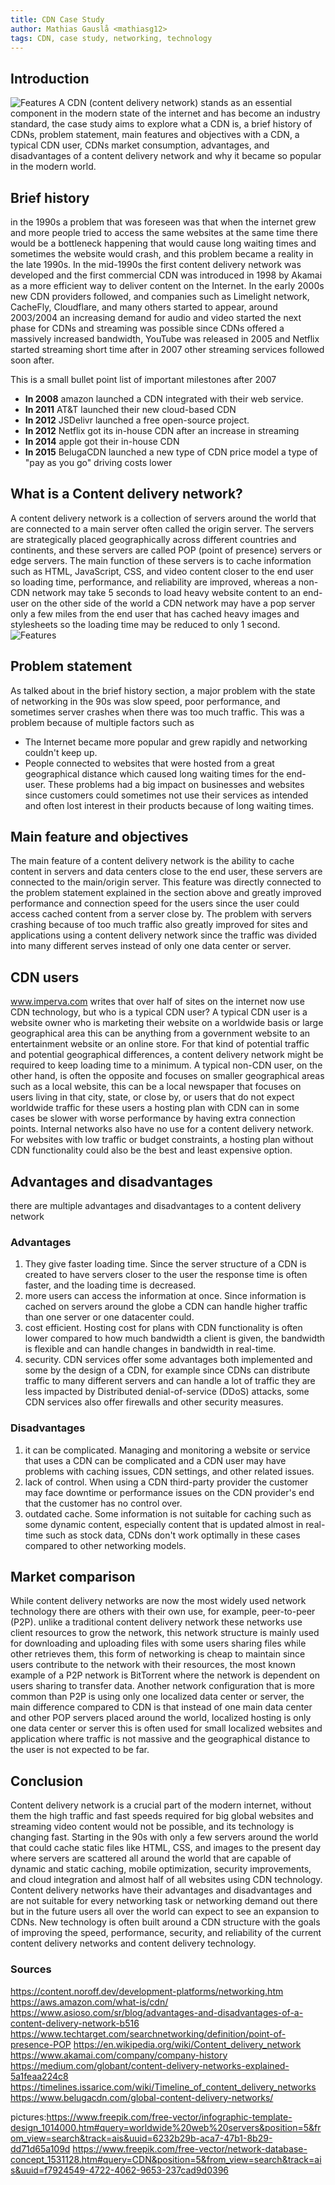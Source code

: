 ```yaml
---
title: CDN Case Study
author: Mathias Gauslå <mathiasg12>
tags: CDN, case study, networking, technology
---
```


## Introduction

![Features](~/assets/CDN/4084.jpg)
A CDN (content delivery network) stands as an essential component in the modern state of the internet and has become an industry standard, the case study aims to explore what a CDN is, a brief history of CDNs, problem statement, main features and objectives with a CDN, a typical CDN user, CDNs market consumption, advantages, and disadvantages of a content delivery network and why it became so popular in the modern world.

## Brief history

in the 1990s a problem that was foreseen was that when the internet grew and more people tried to access the same websites at the same time there would be a bottleneck happening that would cause long waiting times and sometimes the website would crash, and this problem became a reality in the late 1990s. In the mid-1990s the first content delivery network was developed and the first commercial CDN was introduced in 1998 by Akamai as a more efficient way to deliver content on the Internet. In the early 2000s new CDN providers followed, and companies such as Limelight network, CacheFly, Cloudflare, and many others started to appear, around 2003/2004 an increasing demand for audio and video started the next phase for CDNs and streaming was possible since CDNs offered a massively increased bandwidth, YouTube was released in 2005 and Netflix started streaming short time after in 2007 other streaming services followed soon after.

This is a small bullet point list of important milestones after 2007

- **In 2008** amazon launched a CDN integrated with their web service.
- **In 2011** AT&T launched their new cloud-based CDN
- **In 2012** JSDelivr launched a free open-source project.
- **In 2012** Netflix got its in-house CDN after an increase in streaming
- **In 2014** apple got their in-house CDN
- **In 2015** BelugaCDN launched a new type of CDN price model a type of "pay as you go" driving costs lower

## What is a Content delivery network?

A content delivery network is a collection of servers around the world that are connected to a main server often called the origin server. The servers are strategically placed geographically across different countries and continents, and these servers are called POP (point of presence) servers or edge servers. The main function of these servers is to cache information such as HTML, JavaScript, CSS, and video content closer to the end user so loading time, performance, and reliability are improved, whereas a non-CDN network may take 5 seconds to load heavy website content to an end-user on the other side of the world a CDN network may have a pop server only a few miles from the end user that has cached heavy images and stylesheets so the loading time may be reduced to only 1 second.
![Features](~/assets/CDN/OJ8XXP0.jpg)

## Problem statement

As talked about in the brief history section, a major problem with the state of networking in the 90s was slow speed, poor performance, and sometimes server crashes when there was too much traffic. This was a problem because of multiple factors such as

- The Internet became more popular and grew rapidly and networking couldn't keep up.
- People connected to websites that were hosted from a great geographical distance which caused long waiting times for the end-user.
  These problems had a big impact on businesses and websites since customers could sometimes not use their services as intended and often lost interest in their products because of long waiting times.

## Main feature and objectives

The main feature of a content delivery network is the ability to cache content in servers and data centers close to the end user, these servers are connected to the main/origin server. This feature was directly connected to the problem statement explained in the section above and greatly improved performance and connection speed for the users since the user could access cached content from a server close by. The problem with servers crashing because of too much traffic also greatly improved for sites and applications using a content delivery network since the traffic was divided into many different serves instead of only one data center or server.

## CDN users

www.imperva.com writes that over half of sites on the internet now use CDN technology, but who is a typical CDN user? A typical CDN user is a website owner who is marketing their website on a worldwide basis or large geographical area this can be anything from a government website to an entertainment website or an online store. For that kind of potential traffic and potential geographical differences, a content delivery network might be required to keep loading time to a minimum. A typical non-CDN user, on the other hand, is often the opposite and focuses on smaller geographical areas such as a local website, this can be a local newspaper that focuses on users living in that city, state, or close by, or users that do not expect worldwide traffic for these users a hosting plan with CDN can in some cases be slower with worse performance by having extra connection points. Internal networks also have no use for a content delivery network. For websites with low traffic or budget constraints, a hosting plan without CDN functionality could also be the best and least expensive option.

## Advantages and disadvantages

there are multiple advantages and disadvantages to a content delivery network

### Advantages

1. They give faster loading time. Since the server structure of a CDN is created to have servers closer to the user the response time is often faster, and the loading time is decreased.
2. more users can access the information at once. Since information is cached on servers around the globe a CDN can handle higher traffic than one server or one datacenter could.
3. cost efficient. Hosting cost for plans with CDN functionality is often lower compared to how much bandwidth a client is given, the bandwidth is flexible and can handle changes in bandwidth in real-time.
4. security. CDN services offer some advantages both implemented and some by the design of a CDN, for example since CDNs can distribute traffic to many different servers and can handle a lot of traffic they are less impacted by Distributed denial-of-service (DDoS) attacks, some CDN services also offer firewalls and other security measures.

### Disadvantages

1. it can be complicated. Managing and monitoring a website or service that uses a CDN can be complicated and a CDN user may have problems with caching issues, CDN settings, and other related issues.
2. lack of control. When using a CDN third-party provider the customer may face downtime or performance issues on the CDN provider's end that the customer has no control over.
3. outdated cache. Some information is not suitable for caching such as some dynamic content, especially content that is updated almost in real-time such as stock data, CDNs don't work optimally in these cases compared to other networking models.

## Market comparison

While content delivery networks are now the most widely used network technology there are others with their own use, for example, peer-to-peer (P2P). unlike a traditional content delivery network these networks use client resources to grow the network, this network structure is mainly used for downloading and uploading files with some users sharing files while other retrieves them, this form of networking is cheap to maintain since users contribute to the network with their resources, the most known example of a P2P network is BitTorrent where the network is dependent on users sharing to transfer data. Another network configuration that is more common than P2P is using only one localized data center or server, the main difference compared to CDN is that instead of one main data center and other POP servers placed around the world, localized hosting is only one data center or server this is often used for small localized websites and application where traffic is not massive and the geographical distance to the user is not expected to be far.

## Conclusion

Content delivery network is a crucial part of the modern internet, without them the high traffic and fast speeds required for big global websites and streaming video content would not be possible, and its technology is changing fast. Starting in the 90s with only a few servers around the world that could cache static files like HTML, CSS, and images to the present day where servers are scattered all around the world that are capable of dynamic and static caching, mobile optimization, security improvements, and cloud integration and almost half of all websites using CDN technology. Content delivery networks have their advantages and disadvantages and are not suitable for every networking task or networking demand out there but in the future users all over the world can expect to see an expansion to CDNs. New technology is often built around a CDN structure with the goals of improving the speed, performance, security, and reliability of the current content delivery networks and content delivery technology.

### Sources

https://content.noroff.dev/development-platforms/networking.htm
https://aws.amazon.com/what-is/cdn/
https://www.asioso.com/sr/blog/advantages-and-disadvantages-of-a-content-delivery-network-b516
https://www.techtarget.com/searchnetworking/definition/point-of-presence-POP
https://en.wikipedia.org/wiki/Content_delivery_network
https://www.akamai.com/company/company-history
https://medium.com/globant/content-delivery-networks-explained-5a1feaa224c8
https://timelines.issarice.com/wiki/Timeline_of_content_delivery_networks
https://www.belugacdn.com/global-content-delivery-networks/

pictures:https://www.freepik.com/free-vector/infographic-template-design_1014000.htm#query=worldwide%20web%20servers&position=5&from_view=search&track=ais&uuid=6232b29b-aca7-47b1-8b29-dd71d65a109d
https://www.freepik.com/free-vector/network-database-concept_1531128.htm#query=CDN&position=5&from_view=search&track=ais&uuid=f7924549-4722-4062-9653-237cad9d0396
